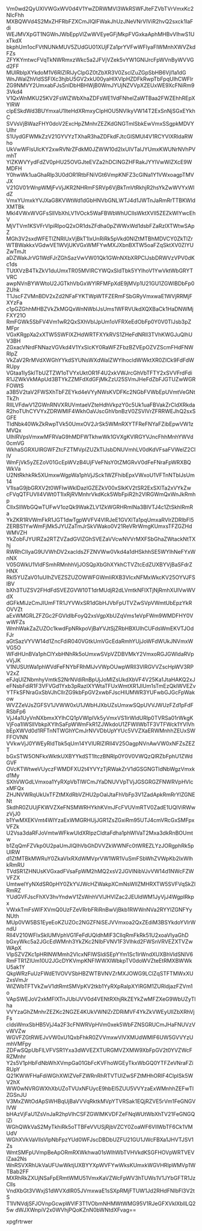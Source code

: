 Vm0wd2QyUXlVWGxWV0d4V1YwZDRWMVl3WkRSWFJteFZVbTVrVmxKc2NIcFhh
MXBQWVd4S2MxZHFRbFZXCmJIQlFWakJhUzJNeVNrVlViR2hvQ2sxck1IaFdi
WEJMVXpGT1NGWnJWbEppVlZwWVEyeGFjMkpFVGxkaAphMHBvVlhwS1UxTkdX
bkphUm1ocFVtNUNkMUV5ZUdGU01XUjFZa1prYVFwWFIyaFlWMnhXWVZkdFZs
ZFYKYmtwcFVqTkNWRmxzWkc5a2JFVjVZek5vYW1GNlJrcFpWVnByWVVGd2FF
MUlRblpXYkdoM1V6RlZlRlJyClpGZ0tZbXR3V0ZsclZuZGpSbHB6VjI1a1dG
WnJWalZhVldSSFlXc3hjbU5GV2xkU00yaHlXVlpHZDFkRwpTbFpqUlhCWFlr
ZG9NMVY2UmxabFJsSnlDbHBHWjB0WmJYUjNZVVpXZEUxWE9XcFNiRm93Vkd4
V1QxWnMKU25KV2FsWlZWbXhaZDFsWE1VdFNhelZaWTBaa2FWZEhhREpXYlRW
clpESkdWd3BUYmxaU1lteHdXRmxyClpHOU5NVlkyVW14T2ExSnNjSGxEYkhC
SVVsVjBWazFHY0doV2ExcHpZMnhrZEZKdGNGTmlSbkEwVmxSSgpkMDVYUlhr
S1UydGFWMkZzV21GYVYzTXhaR3haZDFkdFJtcGlSMUl4V1RCYVlXRldaRWho
UkVwWFlsUlcKY2xwRVNrZFdkM0JZWW10d2IxUlVTalJYUmxKWUNrNVhPVmhT
YlZKWVYydFdZV0pHU25OVGJteEVZa2hDClNGZHFRakJYYlVwWlZXcE9WMDFH
Y0hwWk1uaGhaRlp3U0dOR1RtbFNiVGt6VmpKNFZ3cGlNa1Y1VWxoagpTMVJX
V21GV01rWnpWMjFvVjJKR2NHRmFSRVp6VjBkTmVtRkhjR2hsYkZwWVYxWldZ
VmxYUmxkYVJXaG8KVWtWd1dGbHNVbGNLWTJ4d1JWTnJaRmRrTTBKWldXMTBk
Mkl4VWxWVGFsSllVbXhLV1VOck5WaFBWbWhUCllsWktXVll5ZEZkWlYwcEhV
MjVTVm1KSVFrVlpiRlpoQ2xOR1dsZFdha0pZWWxWd1dsbFZaRzlXTWtwSApZ
MGh3V2sxdWFETlZNRlUxVjBkT1IxUnRiRk5pVkd0NlZtMTBhMDVCY0ZkTlZr
WTBWakkxVGdwVE1WVjUKVGxWMFYwMXJXbnBXTW5oaFZqSktXV0ZIYUZwTmJt
aDZWakJrVG1WdFJrZGhSazVwVW01Qk1GWnNXbXRPClJsbDRWVzVPV0dKc1ds
TUtXVzB4TkZkV1duUmxTR05MVlRCYWQxSldTbk5YYlhoV1YwVktWbGRYTVRC
awpNVnBYWWtoU2JGTkhVbGxWYlRFMFpXdE9jMVp1U21GU1ZGWlBDbFp0ZUhk
T1JscFZVMnBDV2xZd2NFaFYKTWpWTFZERmFSbGRyVmxwaE1WVjRRMjFXYzFa
c1pGZGhhMHBZVkZkMGQxWnNWblJsUms1WFRVUkdXQXBaCk1HaDNWMjFXY21O
RmFGWk5SbFV4Vm1wR2QxSXhVblJpUm1oVFRXeEdObFp0Y0V0TlJsb3pZMFpr
VGxKRgpXa2xXTW5SWFlXZHdWRTFXYkRVS1ZHeFdNRll3TVhKWGJuQlhUV3BH
ZGxacVNrdFNNazVGVkd4V1YxSlcKY0RaWFZFbzBZVEpOZVZScmFHdFNWRlpZ
VkZaV2RrMVdXWGhYYkdSYUNsWXdWalZWYlhocldWWktXR0ZICk9FdFdWRUpy
VGtaa1IySklTbUZTZW1oTVYxUktOR1F4U2xkVWJrcGhVbTFTY2xSVVFrdFdi
R1JZWkVkMApUd3BTYkZZMFdXdGFjMkZzU25SVmJHeFdZbFJGTUZwWGRFOWtS
a3B5V2taV2FWSXhTbFZEYkd4eVYyNWsKVDFKc2NGbFVWbEpUVmtVeGNtTkZh
RllLVFdwV1ZGWnRNVXRUVmtaeVZteHdhVkpzY0c5Uk1uaFBVakZrCldXRkda
R2hoTUhCYVYxZDRWMlF4WkhOaVJscGhVbnBzV0ZSVlVrZFRRWEJhQ2sxSGFE
TldNbk40WkZkRwpTVk50UmxOV2JrSk5WMnRXYTFReFNYaFZibEpwVW1zMVQx
UlhlRVpsVmxwMFRVaG9hMDFWTkhwWk1GVXgKVlRGYVJncFhhMnhYWVd0cmVG
WkhaSGRXUlRGWFZtcFZTMVpIZUZkTlJsbDNUVmhLV0dKdVFsaFVWelZ2CllV
WmFjVk5yZEZoV01GcEpWVzB4UjFVeFNsY0tZMGRvV0dFeFNraFpWRXBQWkVa
U2NtRkhkRk5XUmxwWgpWa1phVjJSck1WZFhibEpxVWxoU1VFTnNTblJsUm14
V1lsaG9jbGRXV2t0WFIwWklDazlGZEZkV00xSlkKV2tSR2ExSXlTa2xVYkZw
cFVqQTFUVll4VWt0T1IxRjRVMnhrVkdKck5WbFpiR2h2VlRGWmQxWnJkRmhp
ClIxSllWbGQwTUFwV1ozQk9WakZLV1ZkWGRHRmlNa3BIVTJ4c1ZtSkhlRmRa
YkZKR1RVWmFkR1JGT1dwTgpWVFV4VlRJeE1GVXlTa1pqUmxaRVlrZDRlbFl5
ZERBS1YwWmFjMk5JYUZaTmJrSkVWako0V21ReVRrWmgKUmxsTFZGZHdWMVZH
YkZobFJYUlRZa2RTZVZadGVIZGhSVEZaVVcwNVVrMXFSbGhaZWtackNtTXhj
RWRhClIyaG9UVWhDV2xacldsZFZNVWw0Vkd4a1dHSkhhSE5WYlhNeFYxWnNX
V05GWkU1VldFSmhRMnhhVjJOSQpXbGhXYkhCTVZtcEdZUXBYVjBaSFdrZHNX
Rkl5YUZaV01uUlhZVEZSZUZOWWFGWmliRXB3VlcxNFMxWkcKV25OYVJFSlBV
bXh3TUZSV2FHdFdSVEZGVW10T1drMUdjR2dLVmtkNFlXTjNjRmhXUlVwWVdX
dGFkMlJzCmJIUmFTR1JYVWxSR1dGbHJVbFpUTVZwSVpVWmtUbEpzYkROVVZt
aExWMGRLZFZGc2FGVldlbFoyQ2xsVgpXbUZqVms1eVpFWm9WMDFHY0VwWFZs
WmhWakZaZUZOc1kwdFpNRkpoVjBaYVJtSjZRbHBXUlhCUFdsWmEKVTJOdFJr
aGtSazVYVW14d1ZncFdiR040VGtkUmVGcEdaRmhYUjJoWFdWUkJNVmxWVG5O
WFdHUnBVa1phClYxbHNhRk5oUmxwSVpVZDBVMkY2VmxoRGJGWldaRVpvVjJK
V1NUSUtWa1phWVdFeFNYbFRhMlJvVWpOUwpWRll3VlRGVVZscHpWV3RPV2xZ
eFJqUlZNbmhyVmtkS2NrNVdiRnBpUjJoMlZsUkdXbVF4V25Ka1JtaHAKQ2xJ
eFNsbFdiR1F3VFVGd1Yxb3pRazlXYWtaTFUxWmtXR1JIUm1sTmEzQklWVEZv
YTFkSFNraGxSbVJhCllrZG9kbFpGV2xwbFJscHlUMWR3YUFwbGJGcFpWakow
WVZZeVJsZGFSV1JVWW0xU1JWbHJXbUZsUmxwSQpUVVJWUzFZd1pFdFRSbFp6
VjJ4a1UyVnNXbmxXYlhCQ1pVWlplVk5yVmxVS1lrWldURlp0TVRSa01rWkgK
VjFoa1lWSllVbkpXYlhSaFpWWmFkR1ZJWkdoU1ZFWllWbTF3VTFWck1YVlVh
bEpXWVd0d1RFTnNTWGhYCmJrNVVDbUpYYUc5VVZXaERWMnhhZEUxSWFFOVNN
VVkwVjJ0YWEyRldTbk5qUm14YVlURlZlRll4V25OagpNVnAwVW0xNFZsZEZT
bGxSTW5ONFkxWktkUXBYYkdST1ltczBNRlp0Y0V0VWQzQlRZbFphU1ZWdGVF
OVcKTWtweVUyczFWMDFXU2t4YVYzTjRWakZrV1dGSGNGTldNbWgzVmxkd1My
SXhVWGdLVmxoa1YyRXpVbTlWCmJYaDNUVVpTVjJGSGRGZFNWRVpHVlcxMFQx
ZHJNVWRqUkUxTFZtMXdRbVZHU2pOalJtaFhVbFp3V1ZadApkRmRrYlZGNENt
SkdhR0ZUUjFKWVZXeFNSMWRHYkhKVmJFcFVUVmRTV0ZadE1UQlViRWwzVjJ0
b1YwMXEKVmt4WlYzaExWMGRHUjJGR1ZsZGxiRm95UTJ4cmVRcGxSMFpxVFZk
U2Vsa3daRFJoVmtwWFkwUldXRlpzCldtaFdha1phWlVaT2Mxa3dkRnBOUmtw
b1ZqQmFZVkp0U2paUmJIQlhVbGhDVVZkWWNFc0tWREZLYzJORgphRk5pUlRW
d1ZtMTBkMWRuY0ZkaVIxRXdWMVprVW1WR1VuSmFSbWhZVWpKb2IxWlhkRmRU
TVdSR1ZHNUsKVGxadFVsaFpWM2hMQ2xsV2JGVlNibVJvVW14d1NWcFZWVFZX
UmtwelYyNXdSR0pHY0ZkYVJWcHZWakpXCmNsWllZMHRXTW5SVFVqSkZlRmRZ
YUdGVFJscFhXV3hvYndwV1ZsWnhVVlJHVlZac2JEUldWM1JyVjJ4WgplRkpx
VWxkTmFsWlFXVmQ0UzFZeVRrbFRiRnBwVjBkb1RWWnNVa2RYYlZGNFYyNUth
MUp0VW5BS1EyeEoKZUZOc2NGZFNiSEJVVmxoa2QxZEdiM3BSYkdoYVlrWndU
Rll4V210WFIxSklUMVphVG1FeFdUQldhMlF3CllqRmFkRk51U2xoaVIyaGhD
bGxyWkc5a2JGcEdWMnh3YkZKc2NIbFVNV1F3Vlhkd2FWSnVRVEZXTVZwWApX
VlpSZVZKc1pHRlNWMmh2VlcxNFlWSldiSEpYYm1Sc1lrWndXUXBhVldSNlV6
RmFTR1ZIUm10U2JGcDYKVmpKNFlWWXlWbkpTV0doWVZteEtRMXBWWkU5ak1Y
QkpWRzFuUzFWdE1VOVVSbHBZWTBVNVZrMXJOWG9LClZqSTFTMWxXU2xsVmJr
WlZWbTFTVkZwV1dtRmtSMVpKV2tkb1YyRXpRalpXYlRGM1ZURldjazFZVm1o
VApSWEJoV2xkMFlXTnJUblJVV0d4VENtRXhjRkZEYkZwMFZXeG9WbUZyTlha
VVYzaGhZMnhrZEZKc2NGZE4KUkVWNlZrZDRiMVF4YkZkVWEyUllZbXRhVjFs
cldsWmxSbHB5VjJ4a2F3cFNWRVpHVm0xek5WbFZNSGRUCmJHaFNUVzVvWVZw
WGVFZGtRWEJvVW0xU1QxbFhkR0ZVVmxwVlVXMUdWMlF6UW5GVVYzUmhVMFpy
ZDFwSQpUbFlLVFVSR1Yxa3dWVEZXTURGMVZXMW9XbFpGV2t0YVZWcFRZMnhr
Y2s5V1pHbFdNbWhXVmpGa01GbFcKVFhoWGEyTkxWbGQ0YTFZeVNraFZiRUpY
Q21KWWFHaFdiWGhXWlZVeFZWRnRhRTVTUlZwSFZtMHhORlF4ClpISk5WV2hX
WW0wNVRGWXhXbUZoTVUxNFUycE9hbEl5ZUU5VVYzaExWMnhhZEFwTlZGSnJU
V3MxZWtOdApSWHBqUjBaVVVqRktkMVpYTVRSak1EQjRZVE5rVm1FeGNGVlVW
bHAzVjFaU1ZsVnJaR2hpVlhCSFZGWlMKVDFZeFNqWUtWbXhTV21FeGNGQlZi
WGhQWkVaS2MyTkhiRk5oTTBFeVVUSjRjbVZCY0ZoaWF6VllWbTF6Ck1VMUdV
WGhXVkVaVllsVlpNbFpzYUd0WFJscDBDbUZFU21GU1JWcFBXa1JHVTJSV1Zs
WmtSMFpUVmpBeApORmRXWkhwa01sWlhWbTVHVkdKSGFHOVpWRTVEVlZaa2Ns
WnRSVXRhUkVaUFUwWktjUXBYYXpWVFYwWksKUmxkWGVHRlpWMVp1WTBab2FF
MXRhRkZXUjNSaFpERmtWMU51VmxKaVZWcFpWV3hTUWs1V1JYbGFTR1JzClls
VndXbGt3VWxjS1dWVXdlR05JVmxwaE1sSXpRMjFTUW1Jd2RHdFNlbFl3V2tS
T1lVNVdjSFJOVnpGcwpWVlF3T1VObmNHMWtWMG95V1RJeGFXVklXbllLQ25w
dWJXWnpiV2x0WVhjPQoKZnN0bWNtdXFvag==

xpgfrtrwer